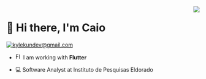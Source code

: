 <img align='right' src="https://github-readme-stats.vercel.app/api?username=kylekun&show_icons=true&hide_border=true&theme=radical">

# 👋 Hi there, I'm Caio

[![kylekundev@gmail.com](https://img.shields.io/static/v1?label=Contact&message=%20&color=red&logo=gmail&style=flat-square&logoColor=white)](mailto:kylekundev@gmail.com)


- <img src="https://cdn.worldvectorlogo.com/logos/flutter-logo.svg" alt="Flutter" width="16" height="16">  I am working with **Flutter**

- 💻 Software Analyst at Instituto de Pesquisas Eldorado
